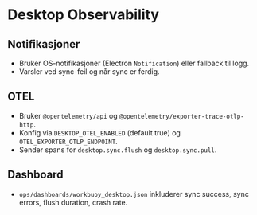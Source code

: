 # Desktop Observability

## Notifikasjoner
- Bruker OS-notifikasjoner (Electron `Notification`) eller fallback til logg.
- Varsler ved sync-feil og når sync er ferdig.

## OTEL
- Bruker `@opentelemetry/api` og `@opentelemetry/exporter-trace-otlp-http`.
- Konfig via `DESKTOP_OTEL_ENABLED` (default true) og `OTEL_EXPORTER_OTLP_ENDPOINT`.
- Sender spans for `desktop.sync.flush` og `desktop.sync.pull`.

## Dashboard
- `ops/dashboards/workbuoy_desktop.json` inkluderer sync success, sync errors, flush duration, crash rate.
